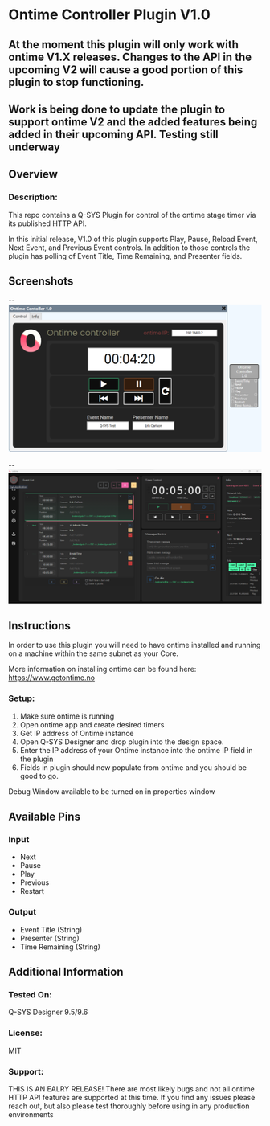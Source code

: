 # Ontime Controller Plugin V1.0

## At the moment this plugin will only work with ontime V1.X releases. Changes to the API in the upcoming V2 will cause a good portion of this plugin to stop functioning. 

## Work is being done to update the plugin to support ontime V2 and the added features being added in their upcoming API. Testing still underway

## Overview
### Description:
This repo contains a Q-SYS Plugin for control of the ontime stage timer via its published HTTP API.

In this initial release, V1.0 of this plugin supports Play, Pause, Reload Event, Next Event, and Previous Event controls. In addition to those controls the plugin has polling of Event Title, Time Remaining, and Presenter fields.

## Screenshots

--![Plugin](https://github.com/ecarlson88/Q-SYS-ontime-Controller-Plugin/blob/main/Ontime_Plugin.png)






--![Ontime](https://github.com/ecarlson88/Q-SYS-ontime-Controller-Plugin/blob/main/ontime_app.png)



## Instructions
In order to use this plugin you will need to have ontime installed and running on a machine within the same subnet as your Core.

More information on installing ontime can be found here: https://www.getontime.no


### Setup:
1. Make sure ontime is running
2. Open ontime app and create desired timers
3. Get IP address of Ontime instance 
4. Open Q-SYS Designer and drop plugin into the design space.
4. Enter the IP address of your Ontime instance into the ontime IP field in the plugin
5. Fields in plugin should now populate from ontime and you should be good to go.

Debug Window available to be turned on in properties window

## Available Pins

### Input
- Next
- Pause
- Play
- Previous
- Restart
### Output
- Event Title (String)
- Presenter (String)
- Time Remaining (String)

## Additional Information
### Tested On:
Q-SYS Designer 9.5/9.6
### License:
MIT
### Support:
THIS IS AN EALRY RELEASE! There are most likely bugs and not all ontime HTTP API features are supported at this time. If you find any issues please reach out, but also please test thoroughly  before using in any production environments
